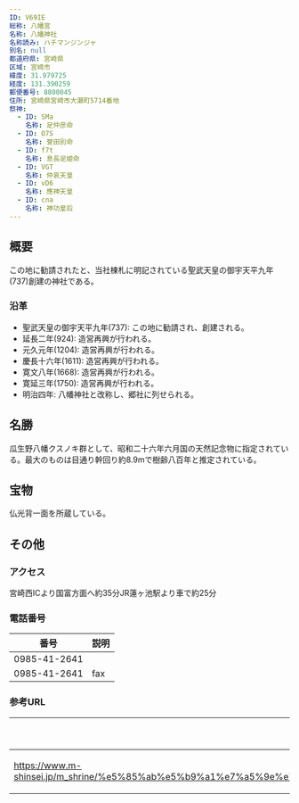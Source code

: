 ```yaml
---
ID: V69IE
総称: 八幡宮
名称: 八幡神社
名称読み: ハチマンジンジャ
別名: null
都道府県: 宮崎県
区域: 宮崎市
緯度: 31.979725
経度: 131.390259
郵便番号: 8800045
住所: 宮崎県宮崎市大瀬町5714番地
祭神:
  - ID: SMa
    名称: 足仲彦命
  - ID: O7S
    名称: 誉田別命
  - ID: f7t
    名称: 息長足姫命
  - ID: VGT
    名称: 仲哀天皇
  - ID: vD6
    名称: 應神天皇
  - ID: cna
    名称: 神功皇后
---
```


## 概要

この地に勧請されたと、当社棟札に明記されている聖武天皇の御宇天平九年(737)創建の神社である。

### 沿革

- 聖武天皇の御宇天平九年(737): この地に勧請され、創建される。
- 延長二年(924): 造営再興が行われる。
- 元久元年(1204): 造営再興が行われる。
- 慶長十六年(1611): 造営再興が行われる。
- 寛文八年(1668): 造営再興が行われる。
- 寛延三年(1750): 造営再興が行われる。
- 明治四年: 八幡神社と改称し、郷社に列せられる。

## 名勝

瓜生野八幡クスノキ群として、昭和二十六年六月国の天然記念物に指定されている。最大のものは目通り幹回り約8.9mで樹齢八百年と推定されている。

## 宝物

仏光背一面を所蔵している。

## その他

### アクセス

宮崎西ICより国富方面へ約35分JR蓮ヶ池駅より車で約25分

### 電話番号

| 番号         | 説明 |
| ------------ | ---- |
| 0985-41-2641 |      |
| 0985-41-2641 | fax  |

### 参考URL

| URL                                                                                                                                                                                                            | 説明   |
| -------------------------------------------------------------------------------------------------------------------------------------------------------------------------------------------------------------- | ------ |
| https://www.m-shinsei.jp/m_shrine/%e5%85%ab%e5%b9%a1%e7%a5%9e%e7%a4%be%ef%bc%88%e3%81%af%e3%81%a1%e3%81%be%e3%82%93%e3%81%98%e3%82%93%e3%81%98%e3%82%83%ef%bc%89%ef%bc%88%e7%93%9c%e7%94%9f%e9%87%8e%ef%bc%89/ | 神社庁 |
